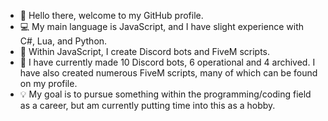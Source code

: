 - 👋 Hello there, welcome to my GitHub profile.
- 💻 My main language is JavaScript, and I have slight experience with C#, Lua, and Python.
- 🤖 Within JavaScript, I create Discord bots and FiveM scripts.
- 🎈 I have currently made 10 Discord bots, 6 operational and 4 archived. I have also created numerous FiveM scripts, many of which can be found on my profile.
- 💡 My goal is to pursue something within the programming/coding field as a career, but am currently putting time into this as a hobby.
